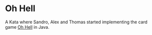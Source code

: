 Oh Hell
==

A Kata where Sandro, Alex and Thomas started implementing
the card game [Oh Hell](https://en.wikipedia.org/wiki/Oh_Hell) in Java.

